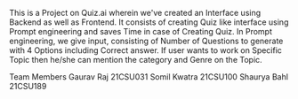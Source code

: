 This is a Project on Quiz.ai wherein we've created an Interface using Backend as well as Frontend. It consists of creating Quiz like interface using Prompt engineering and saves Time in case of Creating Quiz. In Prompt engineering, we give input, consisting of Number of Questions to generate with 4 Options including Correct answer. If user wants to work on Specific Topic then he/she can mention the category and Genre on the Topic.

Team Members
Gaurav Raj 21CSU031
Somil Kwatra 21CSU100
Shaurya Bahl 21CSU189
